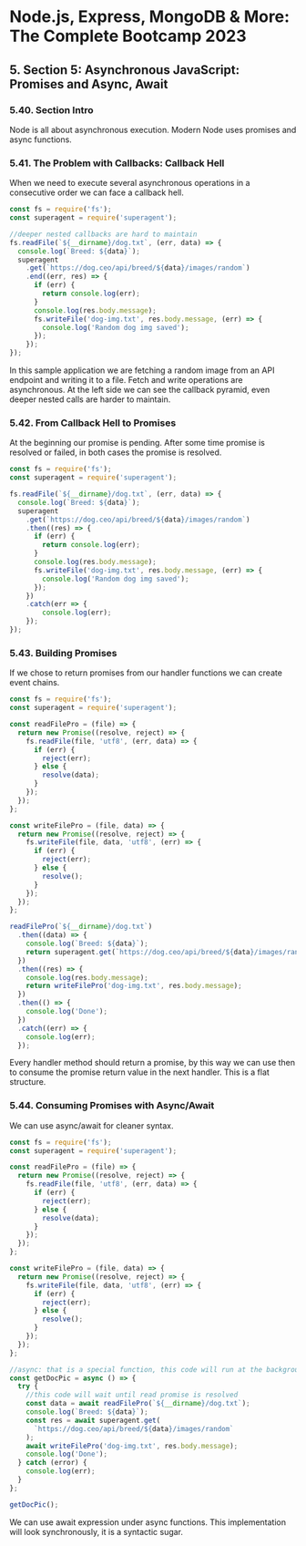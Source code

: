 # Node.js, Express, MongoDB & More: The Complete Bootcamp 2023

## 5. Section 5: Asynchronous JavaScript: Promises and Async, Await

### 5.40. Section Intro

Node is all about asynchronous execution. Modern Node uses promises and async functions.

### 5.41. The Problem with Callbacks: Callback Hell

When we need to execute several asynchronous operations in a consecutive order we can face a callback hell.

```js
const fs = require('fs');
const superagent = require('superagent');

//deeper nested callbacks are hard to maintain 
fs.readFile(`${__dirname}/dog.txt`, (err, data) => {
  console.log(`Breed: ${data}`);
  superagent
    .get(`https://dog.ceo/api/breed/${data}/images/random`)
    .end((err, res) => {
      if (err) {
        return console.log(err);
      }
      console.log(res.body.message);
      fs.writeFile('dog-img.txt', res.body.message, (err) => {
        console.log('Random dog img saved');
      });
    });
});
```

In this sample application we are fetching a random image from an API endpoint and writing it to a file. Fetch and write operations are asynchronous. At the left side we can see the callback pyramid, even deeper nested calls are harder to maintain.

### 5.42. From Callback Hell to Promises

At the beginning our promise is pending. After some time promise is resolved or failed, in both cases the promise is resolved.

```js
const fs = require('fs');
const superagent = require('superagent');

fs.readFile(`${__dirname}/dog.txt`, (err, data) => {
  console.log(`Breed: ${data}`);
  superagent
    .get(`https://dog.ceo/api/breed/${data}/images/random`)
    .then((res) => {
      if (err) {
        return console.log(err);
      }
      console.log(res.body.message);
      fs.writeFile('dog-img.txt', res.body.message, (err) => {
        console.log('Random dog img saved');
      });
    })
    .catch(err => {
        console.log(err);
    });
});
```

### 5.43. Building Promises

If we chose to return promises from our handler functions we can create event chains.

```js
const fs = require('fs');
const superagent = require('superagent');

const readFilePro = (file) => {
  return new Promise((resolve, reject) => {
    fs.readFile(file, 'utf8', (err, data) => {
      if (err) {
        reject(err);
      } else {
        resolve(data);
      }
    });
  });
};

const writeFilePro = (file, data) => {
  return new Promise((resolve, reject) => {
    fs.writeFile(file, data, 'utf8', (err) => {
      if (err) {
        reject(err);
      } else {
        resolve();
      }
    });
  });
};

readFilePro(`${__dirname}/dog.txt`)
  .then((data) => {
    console.log(`Breed: ${data}`);
    return superagent.get(`https://dog.ceo/api/breed/${data}/images/random`);
  })
  .then((res) => {
    console.log(res.body.message);
    return writeFilePro('dog-img.txt', res.body.message);
  })
  .then(() => {
    console.log('Done');
  })
  .catch((err) => {
    console.log(err);
  });
```

Every handler method should return a promise, by this way we can use then to consume the promise return value in the next handler. This is a flat structure.

### 5.44. Consuming Promises with Async/Await

We can use async/await for cleaner syntax.

```js
const fs = require('fs');
const superagent = require('superagent');

const readFilePro = (file) => {
  return new Promise((resolve, reject) => {
    fs.readFile(file, 'utf8', (err, data) => {
      if (err) {
        reject(err);
      } else {
        resolve(data);
      }
    });
  });
};

const writeFilePro = (file, data) => {
  return new Promise((resolve, reject) => {
    fs.writeFile(file, data, 'utf8', (err) => {
      if (err) {
        reject(err);
      } else {
        resolve();
      }
    });
  });
};

//async: that is a special function, this code will run at the background without blocking the event loop
const getDocPic = async () => {
  try {
    //this code will wait until read promise is resolved
    const data = await readFilePro(`${__dirname}/dog.txt`);
    console.log(`Breed: ${data}`);
    const res = await superagent.get(
      `https://dog.ceo/api/breed/${data}/images/random`
    );
    await writeFilePro('dog-img.txt', res.body.message);
    console.log('Done');
  } catch (error) {
    console.log(err);
  }
};

getDocPic();
```

We can use await expression under async functions. This implementation will look synchronously, it is a syntactic sugar.